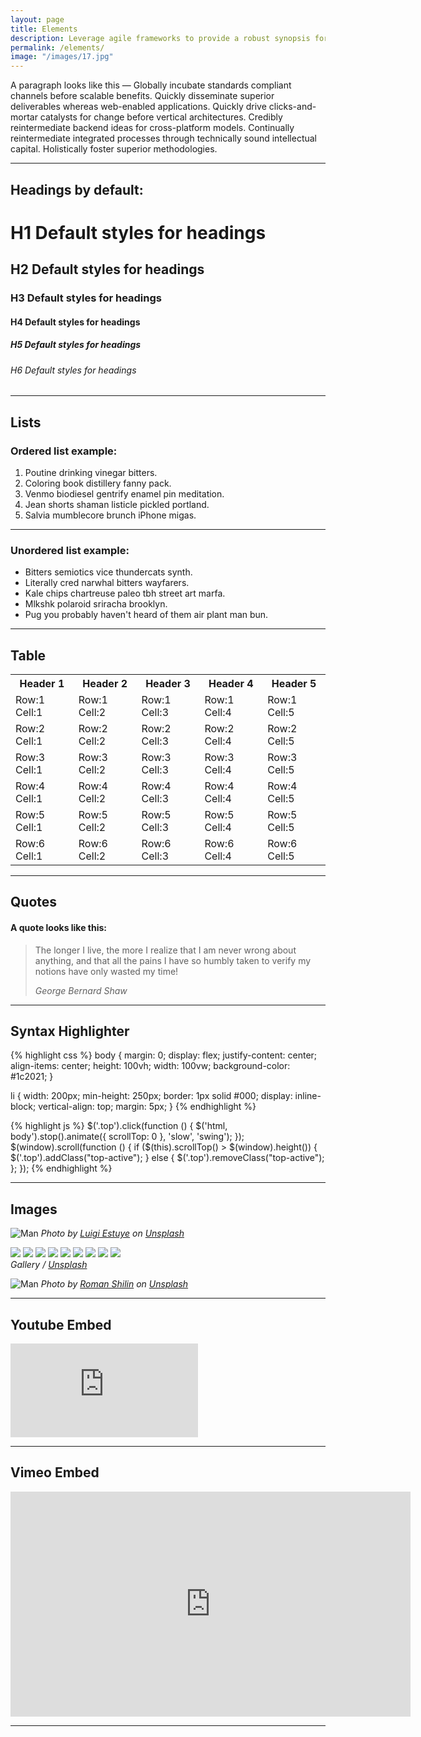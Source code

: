 ```yaml
---
layout: page
title: Elements
description: Leverage agile frameworks to provide a robust synopsis for high level overviews. Iterative approaches to corporate strategy foster collaborative thinking to further the overall value proposition.
permalink: /elements/
image: "/images/17.jpg"
---
```


A paragraph looks like this — Globally incubate standards compliant channels before scalable benefits. Quickly disseminate superior deliverables whereas web-enabled applications. Quickly drive clicks-and-mortar catalysts for change before vertical architectures. Credibly reintermediate backend ideas for cross-platform models. Continually reintermediate integrated processes through technically sound intellectual capital. Holistically foster superior methodologies.

---

## Headings by default:

# H1 Default styles for headings

## H2 Default styles for headings

### H3 Default styles for headings

#### H4 Default styles for headings

##### H5 Default styles for headings

###### H6 Default styles for headings

---

## Lists

### Ordered list example:

1. Poutine drinking vinegar bitters.
2. Coloring book distillery fanny pack.
3. Venmo biodiesel gentrify enamel pin meditation.
4. Jean shorts shaman listicle pickled portland.
5. Salvia mumblecore brunch iPhone migas.

---

### Unordered list example:

-   Bitters semiotics vice thundercats synth.
-   Literally cred narwhal bitters wayfarers.
-   Kale chips chartreuse paleo tbh street art marfa.
-   Mlkshk polaroid sriracha brooklyn.
-   Pug you probably haven't heard of them air plant man bun.

---

## Table

<div class="table-container">
  <table>
    <tr><th>Header 1</th><th>Header 2</th><th>Header 3</th><th>Header 4</th><th>Header 5</th></tr>
    <tr><td>Row:1 Cell:1</td><td>Row:1 Cell:2</td><td>Row:1 Cell:3</td><td>Row:1 Cell:4</td><td>Row:1 Cell:5</td></tr>
    <tr><td>Row:2 Cell:1</td><td>Row:2 Cell:2</td><td>Row:2 Cell:3</td><td>Row:2 Cell:4</td><td>Row:2 Cell:5</td></tr>
    <tr><td>Row:3 Cell:1</td><td>Row:3 Cell:2</td><td>Row:3 Cell:3</td><td>Row:3 Cell:4</td><td>Row:3 Cell:5</td></tr>
    <tr><td>Row:4 Cell:1</td><td>Row:4 Cell:2</td><td>Row:4 Cell:3</td><td>Row:4 Cell:4</td><td>Row:4 Cell:5</td></tr>
    <tr><td>Row:5 Cell:1</td><td>Row:5 Cell:2</td><td>Row:5 Cell:3</td><td>Row:5 Cell:4</td><td>Row:5 Cell:5</td></tr>
    <tr><td>Row:6 Cell:1</td><td>Row:6 Cell:2</td><td>Row:6 Cell:3</td><td>Row:6 Cell:4</td><td>Row:6 Cell:5</td></tr>
  </table>
</div>

---

## Quotes

#### A quote looks like this:

> The longer I live, the more I realize that I am never wrong about anything, and that all the pains I have so humbly taken to verify my notions have only wasted my time!
>
> <cite>George Bernard Shaw</cite>

---

## Syntax Highlighter

{% highlight css %}
body {
margin: 0;
display: flex;
justify-content: center;
align-items: center;
height: 100vh;
width: 100vw;
background-color: #1c2021;
}

li {
width: 200px;
min-height: 250px;
border: 1px solid #000;
display: inline-block;
vertical-align: top;
margin: 5px;
}
{% endhighlight %}

{% highlight js %}
$('.top').click(function () {
    $('html, body').stop().animate({ scrollTop: 0 }, 'slow', 'swing');
  });
  $(window).scroll(function () {
    if ($(this).scrollTop() > $(window).height()) {
$('.top').addClass("top-active");
} else {
$('.top').removeClass("top-active");
};
});
{% endhighlight %}

---

## Images

![Man]({{site.baseurl}}/images/21.jpg#wide)
_Photo by [Luigi Estuye](https://unsplash.com/photos/HVK4t3leM1I) on [Unsplash](https://unsplash.com/)_

<div class="gallery-box">
  <div class="gallery">
    <img src="/images/02-2.jpg" loading="lazy">
    <img src="/images/03-2.jpg" loading="lazy">
    <img src="/images/16-2.jpg" loading="lazy">
    <img src="/images/09.jpg" loading="lazy">
    <img src="/images/06.jpg" loading="lazy">
    <img src="/images/03.jpg" loading="lazy">
    <img src="/images/16.jpg" loading="lazy">
    <img src="/images/17-1.jpg" loading="lazy">
    <img src="/images/19.jpg" loading="lazy">
  </div>
  <em>Gallery / <a href="https://unsplash.com/" target="_blank">Unsplash</a></em>
</div>

![Man]({{site.baseurl}}/images/01-2.jpg)
_Photo by [Roman Shilin](https://unsplash.com/photos/Eg8_37ws7F0) on [Unsplash](https://unsplash.com/)_

---

## Youtube Embed

<p><iframe src="https://www.youtube.com/embed/NFTstL115nY" loading="lazy" frameborder="0" allowfullscreen></iframe></p>

---

## Vimeo Embed

<p><iframe src="https://player.vimeo.com/video/148003889?h=d36b8b4cbb" loading="lazy" width="640" height="360" frameborder="0" allowfullscreen></iframe></p>

---
